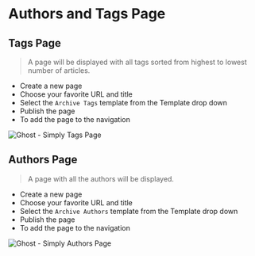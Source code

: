 # Authors and Tags Page

## Tags Page

> A page will be displayed with all tags sorted from highest to lowest number of articles.

- Create a new page
- Choose your favorite URL and title
- Select the `Archive Tags` template from the Template drop down
- Publish the page
- To add the page to the navigation

![Ghost - Simply Tags Page](https://user-images.githubusercontent.com/10253167/105203875-99552d80-5b11-11eb-8af6-905d18e270f7.jpg)

## Authors Page

> A page with all the authors will be displayed.

- Create a new page
- Choose your favorite URL and title
- Select the `Archive Authors` template from the Template drop down
- Publish the page
- To add the page to the navigation

![Ghost - Simply Authors Page](https://user-images.githubusercontent.com/10253167/162016930-c93eb5b5-c816-4840-bc49-dfedbeb83d60.jpg)
